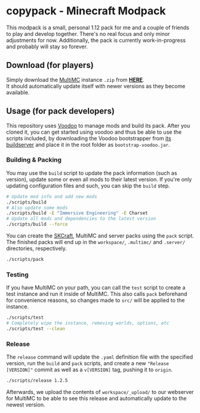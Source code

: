 # copypack - Minecraft Modpack

This modpack is a small, personal 1.12 pack for me and a couple of friends to play and develop together. There's no real focus and only minor adjustments for now. Additionally, the pack is currently work-in-progress and probably will stay so forever.

## Download (for players)

Simply download the [MultiMC][multimc] instance `.zip` from **[HERE][download]**.  
It should automatically update itself with newer versions as they become available.

## Usage (for pack developers)

This repository uses [Voodoo][voodoo] to manage mods and build its pack. After you cloned it, you can get started using voodoo and thus be able to use the scripts included, by downloading the Voodoo bootstrapper from [its buildserver][voodoo-dl] and place it in the root folder as `bootstrap-voodoo.jar`.

### Building & Packing

You may use the `build` script to update the pack information (such as version), update some or even all mods to their latest version. If you're only updating configuration files and such, you can skip the `build` step.

```sh
# Update mod info and add new mods
./scripts/build
# Also update some mods
./scripts/build -E "Immersive Engineering" -E Charset
# Update all mods and dependencies to the latest version
./scripts/build --force
```

You can create the [SKCraft][skcraft], MultiMC and server packs using the `pack` script. The finished packs will end up in the `workspace/`, `.multimc/` and `.server/` directories, respectively.

```sh
./scripts/pack
```

### Testing

If you have MultiMC on your path, you can call the `test` script to create a test instance and run it inside of MultiMC. This also calls `pack` beforehand for convenience reasons, so changes made to `src/` will be applied to the instance.

```sh
./scripts/test
# Completely wipe the instance, removing worlds, options, etc
./scripts/test --clean
```

### Release

The `release` command will update the `.yaml` definition file with the specified version, run the `build` and `pack` scripts, and create a new `"Release [VERSION]"` commit as well as a `v[VERSION]` tag, pushing it to `origin`.

```sh
./scripts/release 1.2.5
```

Afterwards, we upload the contents of `workspace/_upload/` to our webserver for MultiMC to be able to see this release and automatically update to the newest version.


[download]: https://copy.mcft.net/mc/copypack.zip
[voodoo]: https://github.com/elytra/Voodoo
[voodoo-dl]: https://ci.elytradev.com/job/elytra/job/Voodoo/job/master/
[skcraft]: https://www.skcraft.com/
[multimc]: https://multimc.org/
